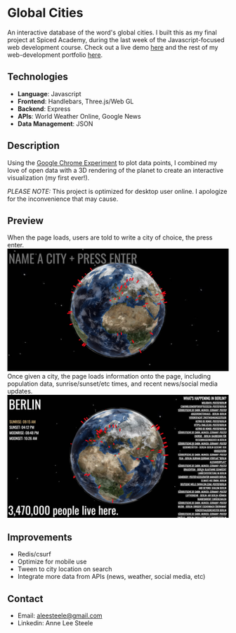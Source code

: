 # Global Cities
An interactive database of the word's global cities. I built this as my final project at Spiced Academy, during the last week of the Javascript-focused web development course. Check out a live demo [here](https://global-cities.herokuapp.com/) and the rest of my web-development portfolio [here](https://github.com/aleesteele/portfolio).

## Technologies
- **Language**: Javascript
- **Frontend**: Handlebars, Three.js/Web GL
- **Backend**: Express
- **APIs**: World Weather Online, Google News
- **Data Management**: JSON

## Description
Using the [Google Chrome Experiment](https://experiments.withgoogle.com/chrome/globe) to plot data points, I combined my love of open data with a 3D rendering of the planet to create an interactive visualization (my first ever!).

*PLEASE NOTE:* This project is optimized for desktop user online. I apologize for the inconvenience that may cause.

## Preview
When the page loads, users are told to write a city of choice, the press enter.
![preview-1](https://github.com/aleesteele/global-cities/blob/master/public/imgs/preview-1.png)
Once given a city, the page loads information onto the page, including population data, sunrise/sunset/etc times, and recent news/social media updates.
![preview-2](https://github.com/aleesteele/global-cities/blob/master/public/imgs/preview-2.png)

## Improvements
- Redis/csurf
- Optimize for mobile use
- Tween to city location on search
- Integrate more data from APIs (news, weather, social media, etc)

## Contact
- Email: aleesteele@gmail.com
- Linkedin: Anne Lee Steele
